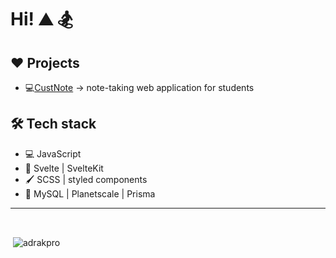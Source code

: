 # Hi! :mountain: :snowboarder: 

## ❤ Projects

- 💻[CustNote](https://github.com/AdrakPro/custnote/) -> note-taking web application for students


## 🛠 Tech stack

- 💻 JavaScript
- 📶 Svelte | SvelteKit
- 🖌 SCSS | styled components
- 🚪 MySQL | Planetscale | Prisma

<hr>
<br>

<p>&nbsp;<img align="center" src="https://github-readme-stats.vercel.app/api?username=adrakpro&show_icons=true&theme=onedark&locale=en" alt="adrakpro" /></p>

